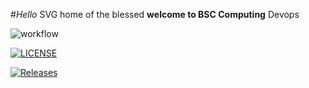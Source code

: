 #_Hello_
SVG home of the blessed 
**welcome to BSC Computing** 
Devops

![workflow](https://github.com/KevronFerdinand/devops/actions/workflows/main.yml/badge.svg)

[![LICENSE](https://img.shields.io/github/license/KevronFerdinand/devops.svg?style=flat-square)](https://github.com/KevronFerdinand/devops/blob/master/LICENSE)

[![Releases](https://img.shields.io/github/release/KevronFerdinand/devops/all.svg?style=flat-square)](https://github.com/KevronFerdinand/devops/releases)


